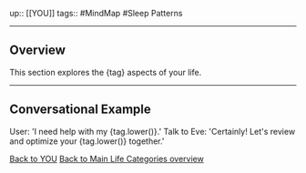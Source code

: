 up:: [[YOU]]
tags:: #MindMap #Sleep Patterns

---
## Overview
This section explores the {tag} aspects of your life.

---
## Conversational Example
User: 'I need help with my {tag.lower()}.'
Talk to Eve: 'Certainly! Let's review and optimize your {tag.lower()} together.'

[Back to YOU](../YOU.md)
[Back to Main Life Categories overview](../Main%20Life%20Categories%20overview.md)
